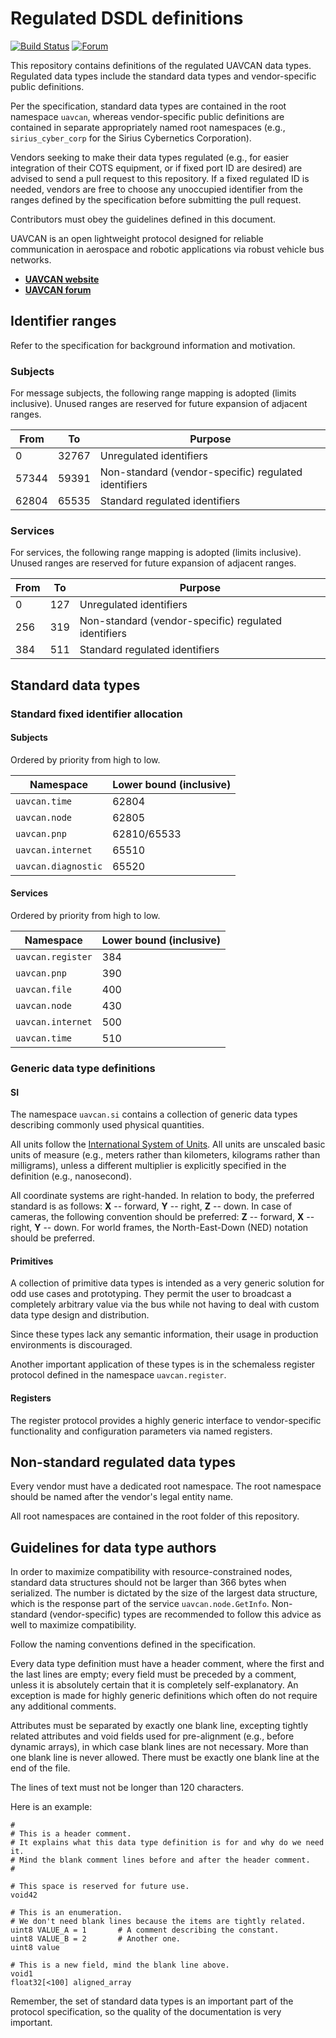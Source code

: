 Regulated DSDL definitions
==========================

[![Build Status](https://travis-ci.org/UAVCAN/dsdl.svg?branch=master)](https://travis-ci.org/UAVCAN/dsdl)
[![Forum](https://img.shields.io/discourse/https/forum.uavcan.org/users.svg)](https://forum.uavcan.org)

This repository contains definitions of the regulated UAVCAN data types.
Regulated data types include the standard data types and vendor-specific public definitions.

Per the specification, standard data types are contained in the root namespace `uavcan`,
whereas vendor-specific public definitions are contained in separate appropriately named root namespaces
(e.g., `sirius_cyber_corp` for the Sirius Cybernetics Corporation).

Vendors seeking to make their data types regulated (e.g., for easier integration of their COTS equipment,
or if fixed port ID are desired) are advised to send a pull request to this repository.
If a fixed regulated ID is needed, vendors are free to choose any unoccupied identifier from the ranges
defined by the specification before submitting the pull request.

Contributors must obey the guidelines defined in this document.

UAVCAN is an open lightweight protocol designed for reliable communication in aerospace and robotic applications via
robust vehicle bus networks.

* [**UAVCAN website**](http://uavcan.org)
* [**UAVCAN forum**](https://forum.uavcan.org)

## Identifier ranges

Refer to the specification for background information and motivation.

### Subjects

For message subjects, the following range mapping is adopted (limits inclusive).
Unused ranges are reserved for future expansion of adjacent ranges.

From    | To        | Purpose
--------|-----------|------------------------------------------------
0       | 32767     | Unregulated identifiers
57344   | 59391     | Non-standard (vendor-specific) regulated identifiers
62804   | 65535     | Standard regulated identifiers

### Services

For services, the following range mapping is adopted (limits inclusive).
Unused ranges are reserved for future expansion of adjacent ranges.

From    | To        | Purpose
--------|-----------|------------------------------------------------
0       | 127       | Unregulated identifiers
256     | 319       | Non-standard (vendor-specific) regulated identifiers
384     | 511       | Standard regulated identifiers

## Standard data types

### Standard fixed identifier allocation

#### Subjects

Ordered by priority from high to low.

Namespace                   | Lower bound (inclusive)
----------------------------|-------------------------
`uavcan.time`               | 62804
`uavcan.node`               | 62805
`uavcan.pnp`                | 62810/65533
`uavcan.internet`           | 65510
`uavcan.diagnostic`         | 65520

#### Services

Ordered by priority from high to low.

Namespace                   | Lower bound (inclusive)
----------------------------|-------------------------
`uavcan.register`           | 384
`uavcan.pnp`                | 390
`uavcan.file`               | 400
`uavcan.node`               | 430
`uavcan.internet`           | 500
`uavcan.time`               | 510

### Generic data type definitions

#### SI

The namespace `uavcan.si` contains a collection of generic data types describing commonly used
physical quantities.

All units follow the [International System of Units](https://en.wikipedia.org/wiki/International_System_of_Units).
All units are unscaled basic units of measure (e.g., meters rather than kilometers, kilograms rather than milligrams),
unless a different multiplier is explicitly specified in the definition (e.g., nanosecond).

All coordinate systems are right-handed.
In relation to body, the preferred standard is as follows: **X** -- forward, **Y** -- right, **Z** -- down.
In case of cameras, the following convention should be preferred: **Z** -- forward, **X** -- right, **Y** -- down.
For world frames, the North-East-Down (NED) notation should be preferred.

#### Primitives

A collection of primitive data types is intended as a very generic solution for odd use cases
and prototyping. They permit the user to broadcast a completely arbitrary value via the bus
while not having to deal with custom data type design and distribution.

Since these types lack any semantic information, their usage in production environments is discouraged.

Another important application of these types is in the schemaless register protocol defined
in the namespace `uavcan.register`.

#### Registers

The register protocol provides a highly generic interface to vendor-specific functionality
and configuration parameters via named registers.

## Non-standard regulated data types

Every vendor must have a dedicated root namespace.
The root namespace should be named after the vendor's legal entity name.

All root namespaces are contained in the root folder of this repository.

## Guidelines for data type authors

In order to maximize compatibility with resource-constrained nodes,
standard data structures should not be larger than 366 bytes when serialized.
The number is dictated by the size of the largest data structure, which is the response part of the service
`uavcan.node.GetInfo`.
Non-standard (vendor-specific) types are recommended to follow this advice as well to maximize compatibility.

Follow the naming conventions defined in the specification.

Every data type definition must have a header comment, where the first and the last lines are empty;
every field must be preceded by a comment, unless it is absolutely certain that it is completely
self-explanatory.
An exception is made for highly generic definitions which often do not require any additional comments.

Attributes must be separated by exactly one blank line, excepting tightly related attributes and
void fields used for pre-alignment (e.g., before dynamic arrays), in which case blank lines are not necessary.
More than one blank line is never allowed.
There must be exactly one blank line at the end of the file.

The lines of text must not be longer than 120 characters.

Here is an example:

    #
    # This is a header comment.
    # It explains what this data type definition is for and why do we need it.
    # Mind the blank comment lines before and after the header comment.
    #

    # This space is reserved for future use.
    void42

    # This is an enumeration.
    # We don't need blank lines because the items are tightly related.
    uint8 VALUE_A = 1       # A comment describing the constant.
    uint8 VALUE_B = 2       # Another one.
    uint8 value

    # This is a new field, mind the blank line above.
    void1
    float32[<100] aligned_array

Remember, the set of standard data types is an important part of the protocol specification,
so the quality of the documentation is very important.

